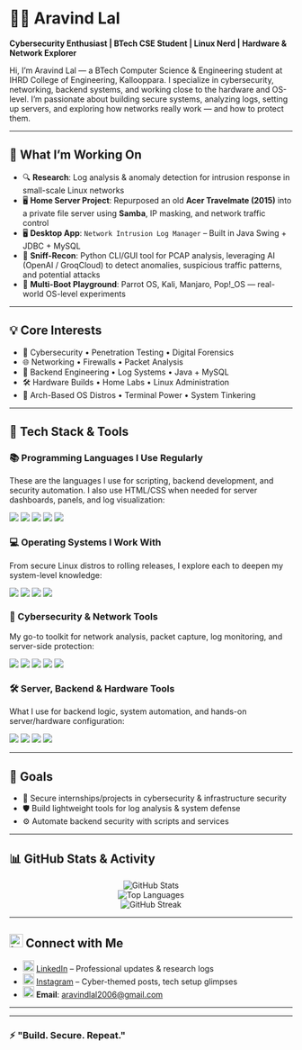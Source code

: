 # 👨‍💻 Aravind Lal

**Cybersecurity Enthusiast | BTech CSE Student | Linux Nerd | Hardware & Network Explorer**

Hi, I’m Aravind Lal — a BTech Computer Science & Engineering student at IHRD College of Engineering, Kallooppara. I specialize in cybersecurity, networking, backend systems, and working close to the hardware and OS-level. I’m passionate about building secure systems, analyzing logs, setting up servers, and exploring how networks really work — and how to protect them.

---

## 🚀 What I’m Working On

- 🔍 **Research**: Log analysis & anomaly detection for intrusion response in small-scale Linux networks  
- 🖥️ **Home Server Project**: Repurposed an old **Acer Travelmate (2015)** into a private file server using **Samba**, IP masking, and network traffic control  
- 🖥 **Desktop App**: `Network Intrusion Log Manager` – Built in Java Swing + JDBC + MySQL  
- 📡 **Sniff-Recon**: Python CLI/GUI tool for PCAP analysis, leveraging AI (OpenAI / GroqCloud) to detect anomalies, suspicious traffic patterns, and potential attacks  
- 🧪 **Multi-Boot Playground**: Parrot OS, Kali, Manjaro, Pop!_OS — real-world OS-level experiments  


---

## 💡 Core Interests

- 🔐 Cybersecurity • Penetration Testing • Digital Forensics  
- 🌐 Networking • Firewalls • Packet Analysis  
- 🧱 Backend Engineering • Log Systems • Java + MySQL  
- 🛠️ Hardware Builds • Home Labs • Linux Administration  
- 🧠 Arch-Based OS Distros • Terminal Power • System Tinkering  

---

## 🧰 Tech Stack & Tools

### 📚 Programming Languages I Use Regularly
These are the languages I use for scripting, backend development, and security automation. I also use HTML/CSS when needed for server dashboards, panels, and log visualization:

<p>
  <img src="https://img.shields.io/badge/Python-3670A0?style=for-the-badge&logo=python&logoColor=white">
  <img src="https://img.shields.io/badge/Java-ED8B00?style=for-the-badge&logo=java&logoColor=white">
  <img src="https://img.shields.io/badge/C-00599C?style=for-the-badge&logo=c&logoColor=white">
  <img src="https://img.shields.io/badge/HTML5-E34F26?style=for-the-badge&logo=html5&logoColor=white">
  <img src="https://img.shields.io/badge/CSS3-1572B6?style=for-the-badge&logo=css3&logoColor=white">
</p>

### 💻 Operating Systems I Work With
From secure Linux distros to rolling releases, I explore each to deepen my system-level knowledge:

<p>
  <img src="https://img.shields.io/badge/Arch-1793D1?style=for-the-badge&logo=arch-linux&logoColor=white">
  <img src="https://img.shields.io/badge/Kali-557C94?style=for-the-badge&logo=kali-linux&logoColor=white">
  <img src="https://img.shields.io/badge/Parrot-1F9AFE?style=for-the-badge&logo=parrot-security&logoColor=white">
  <img src="https://img.shields.io/badge/Manjaro-35BF5C?style=for-the-badge&logo=manjaro&logoColor=white">
</p>

### 🔐 Cybersecurity & Network Tools
My go-to toolkit for network analysis, packet capture, log monitoring, and server-side protection:

<p>
  <img src="https://img.shields.io/badge/Nmap-004d7a?style=for-the-badge&logo=nmap&logoColor=white">
  <img src="https://img.shields.io/badge/Wireshark-1679A7?style=for-the-badge&logo=wireshark&logoColor=white">
  <img src="https://img.shields.io/badge/Burp%20Suite-ff6633?style=for-the-badge&logo=burpsuite&logoColor=white">
  <img src="https://img.shields.io/badge/Fail2Ban-blue?style=for-the-badge">
  <img src="https://img.shields.io/badge/iptables-grey?style=for-the-badge">
</p>

### 🛠️ Server, Backend & Hardware Tools
What I use for backend logic, system automation, and hands-on server/hardware configuration:

<p>
  <img src="https://img.shields.io/badge/Linux-FCC624?style=for-the-badge&logo=linux&logoColor=black">
  <img src="https://img.shields.io/badge/Bash-121011?style=for-the-badge&logo=gnubash&logoColor=white">
  <img src="https://img.shields.io/badge/MySQL-00000F?style=for-the-badge&logo=mysql&logoColor=white">
  <img src="https://img.shields.io/badge/Swing-A100FF?style=for-the-badge">
</p>

---


## 🎯 Goals

- 🔐 Secure internships/projects in cybersecurity & infrastructure security  
- 🛡️ Build lightweight tools for log analysis & system defense  
- ⚙️ Automate backend security with scripts and services  

---


## 📊 GitHub Stats & Activity

<div align="center">

<!-- Stats with timestamp query to force refresh -->
![GitHub Stats](https://github-readme-stats.vercel.app/api?username=mfscpayload-690&show_icons=true&theme=tokyonight&hide_border=true&border_radius=12&t=26)  
![Top Languages](https://github-readme-stats.vercel.app/api/top-langs/?username=mfscpayload-690&layout=compact&theme=tokyonight&hide_border=true&border_radius=12&t=21)  
![GitHub Streak](https://streak-stats.vercel.app/?user=mfscpayload-690&theme=tokyonight&hide_border=true&border_radius=12&t=27)

</div>


---

## <img src="https://img.icons8.com/ios-filled/30/000000/internet--v1.png" alt="Internet" width="24"/> Connect with Me

- <img src="https://img.icons8.com/ios-filled/24/0A66C2/linkedin.png" alt="LinkedIn" width="20"/> [LinkedIn](https://www.linkedin.com/in/aravindlal8086/) – Professional updates & research logs  
- <img src="https://img.icons8.com/ios-filled/24/E4405F/instagram-new.png" alt="Instagram" width="20"/> [Instagram](https://www.instagram.com/mfscpayload_690_) – Cyber-themed posts, tech setup glimpses  
- <img src="https://img.icons8.com/ios-filled/24/000000/new-post.png" alt="Email" width="20"/> **Email**: aravindlal2006@gmail.com  

---

<div align="center">

</div>

---

### ⚡ "Build. Secure. Repeat."
